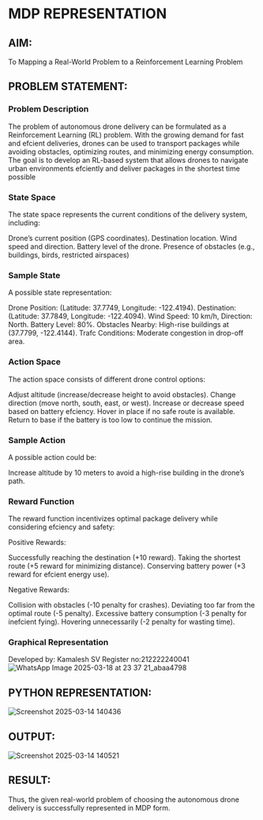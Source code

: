 # MDP REPRESENTATION

## AIM:
To Mapping a Real-World Problem to a Reinforcement Learning Problem

## PROBLEM STATEMENT:

### Problem Description
The problem of autonomous drone delivery can be formulated as a Reinforcement Learning (RL) problem. With the growing demand for fast
and efcient deliveries, drones can be used to transport packages while avoiding obstacles, optimizing routes, and minimizing energy
consumption. The goal is to develop an RL-based system that allows drones to navigate urban environments efciently and deliver packages in
the shortest time possible

### State Space
The state space represents the current conditions of the delivery system, including:

Drone’s current position (GPS coordinates).
Destination location.
Wind speed and direction.
Battery level of the drone.
Presence of obstacles (e.g., buildings, birds, restricted airspaces)
### Sample State
A possible state representation:

Drone Position: (Latitude: 37.7749, Longitude: -122.4194).
Destination: (Latitude: 37.7849, Longitude: -122.4094).
Wind Speed: 10 km/h, Direction: North.
Battery Level: 80%.
Obstacles Nearby: High-rise buildings at (37.7799, -122.4144).
Trafc Conditions: Moderate congestion in drop-off area.
### Action Space
The action space consists of different drone control options:

Adjust altitude (increase/decrease height to avoid obstacles).
Change direction (move north, south, east, or west).
Increase or decrease speed based on battery efciency.
Hover in place if no safe route is available.
Return to base if the battery is too low to continue the mission.
### Sample Action
A possible action could be:

Increase altitude by 10 meters to avoid a high-rise building in the drone’s path.
### Reward Function
The reward function incentivizes optimal package delivery while considering efciency and safety:

Positive Rewards:

Successfully reaching the destination (+10 reward).
Taking the shortest route (+5 reward for minimizing distance).
Conserving battery power (+3 reward for efcient energy use).

Negative Rewards:

Collision with obstacles (-10 penalty for crashes).
Deviating too far from the optimal route (-5 penalty).
Excessive battery consumption (-3 penalty for inefcient fying).
Hovering unnecessarily (-2 penalty for wasting time).
### Graphical Representation
Developed by: Kamalesh SV
Register no:212222240041
![WhatsApp Image 2025-03-18 at 23 37 21_abaa4798](https://github.com/user-attachments/assets/2d06d5a5-41fd-49d5-8ca1-5097127eec97)


## PYTHON REPRESENTATION:
![Screenshot 2025-03-14 140436](https://github.com/user-attachments/assets/bbb08ed5-0c1f-4866-b77a-065ba356bfcc)

## OUTPUT:

![Screenshot 2025-03-14 140521](https://github.com/user-attachments/assets/797b937e-c1eb-4fc7-9fb2-d8284133b203)

## RESULT:
Thus, the given real-world problem of choosing the autonomous drone delivery is successfully represented in MDP form.
